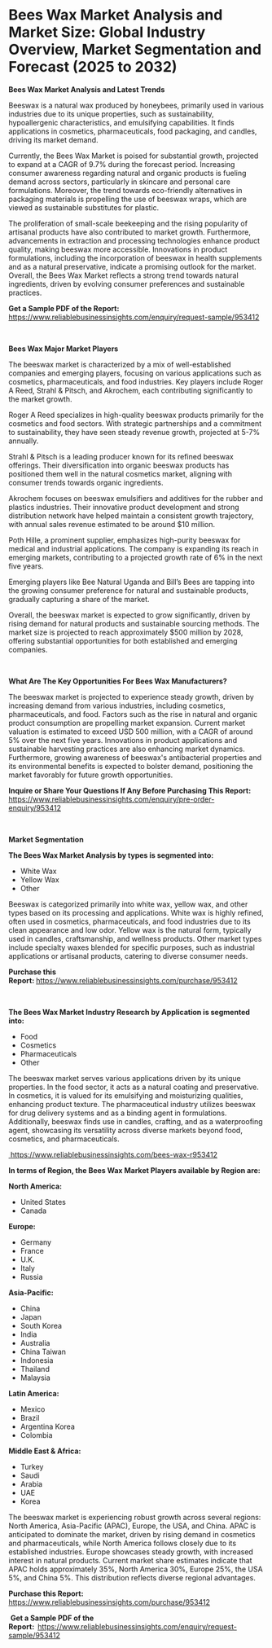 <p><h1>Bees Wax Market Analysis and Market Size: Global Industry Overview, Market Segmentation and Forecast (2025 to 2032)</h1></p><p><strong>Bees Wax Market Analysis and Latest Trends</strong></p>
<p><p>Beeswax is a natural wax produced by honeybees, primarily used in various industries due to its unique properties, such as sustainability, hypoallergenic characteristics, and emulsifying capabilities. It finds applications in cosmetics, pharmaceuticals, food packaging, and candles, driving its market demand.</p><p>Currently, the Bees Wax Market is poised for substantial growth, projected to expand at a CAGR of 9.7% during the forecast period. Increasing consumer awareness regarding natural and organic products is fueling demand across sectors, particularly in skincare and personal care formulations. Moreover, the trend towards eco-friendly alternatives in packaging materials is propelling the use of beeswax wraps, which are viewed as sustainable substitutes for plastic.</p><p>The proliferation of small-scale beekeeping and the rising popularity of artisanal products have also contributed to market growth. Furthermore, advancements in extraction and processing technologies enhance product quality, making beeswax more accessible. Innovations in product formulations, including the incorporation of beeswax in health supplements and as a natural preservative, indicate a promising outlook for the market. Overall, the Bees Wax Market reflects a strong trend towards natural ingredients, driven by evolving consumer preferences and sustainable practices.</p></p>
<p><strong>Get a Sample PDF of the Report:&nbsp;</strong> <a href="https://www.reliablebusinessinsights.com/enquiry/request-sample/953412?utm_campaign=101&utm_medium=2&utm_source=Github&utm_content=ia&utm_term=18042025&utm_id=bees-wax">https://www.reliablebusinessinsights.com/enquiry/request-sample/953412</a></p>
<p>&nbsp;</p>
<p><strong>Bees Wax Major Market Players</strong></p>
<p><p>The beeswax market is characterized by a mix of well-established companies and emerging players, focusing on various applications such as cosmetics, pharmaceuticals, and food industries. Key players include Roger A Reed, Strahl & Pitsch, and Akrochem, each contributing significantly to the market growth.</p><p>Roger A Reed specializes in high-quality beeswax products primarily for the cosmetics and food sectors. With strategic partnerships and a commitment to sustainability, they have seen steady revenue growth, projected at 5-7% annually.</p><p>Strahl & Pitsch is a leading producer known for its refined beeswax offerings. Their diversification into organic beeswax products has positioned them well in the natural cosmetics market, aligning with consumer trends towards organic ingredients.</p><p>Akrochem focuses on beeswax emulsifiers and additives for the rubber and plastics industries. Their innovative product development and strong distribution network have helped maintain a consistent growth trajectory, with annual sales revenue estimated to be around $10 million.</p><p>Poth Hille, a prominent supplier, emphasizes high-purity beeswax for medical and industrial applications. The company is expanding its reach in emerging markets, contributing to a projected growth rate of 6% in the next five years.</p><p>Emerging players like Bee Natural Uganda and Bill’s Bees are tapping into the growing consumer preference for natural and sustainable products, gradually capturing a share of the market.</p><p>Overall, the beeswax market is expected to grow significantly, driven by rising demand for natural products and sustainable sourcing methods. The market size is projected to reach approximately $500 million by 2028, offering substantial opportunities for both established and emerging companies.</p></p>
<p>&nbsp;</p>
<p><strong>What Are The Key Opportunities For Bees Wax Manufacturers?</strong></p>
<p><p>The beeswax market is projected to experience steady growth, driven by increasing demand from various industries, including cosmetics, pharmaceuticals, and food. Factors such as the rise in natural and organic product consumption are propelling market expansion. Current market valuation is estimated to exceed USD 500 million, with a CAGR of around 5% over the next five years. Innovations in product applications and sustainable harvesting practices are also enhancing market dynamics. Furthermore, growing awareness of beeswax's antibacterial properties and its environmental benefits is expected to bolster demand, positioning the market favorably for future growth opportunities.</p></p>
<p><strong>Inquire or Share Your Questions If Any Before Purchasing This Report:</strong> <a href="https://www.reliablebusinessinsights.com/enquiry/pre-order-enquiry/953412?utm_campaign=101&utm_medium=2&utm_source=Github&utm_content=ia&utm_term=18042025&utm_id=bees-wax">https://www.reliablebusinessinsights.com/enquiry/pre-order-enquiry/953412</a></p>
<p>&nbsp;</p>
<p><strong>Market Segmentation</strong></p>
<p><strong>The Bees Wax Market Analysis by types is segmented into:</strong></p>
<p><ul><li>White Wax</li><li>Yellow Wax</li><li>Other</li></ul></p>
<p><p>Beeswax is categorized primarily into white wax, yellow wax, and other types based on its processing and applications. White wax is highly refined, often used in cosmetics, pharmaceuticals, and food industries due to its clean appearance and low odor. Yellow wax is the natural form, typically used in candles, craftsmanship, and wellness products. Other market types include specialty waxes blended for specific purposes, such as industrial applications or artisanal products, catering to diverse consumer needs.</p></p>
<p><strong>Purchase this Report:&nbsp;</strong><a href="https://www.reliablebusinessinsights.com/purchase/953412?utm_campaign=101&utm_medium=2&utm_source=Github&utm_content=ia&utm_term=18042025&utm_id=bees-wax">https://www.reliablebusinessinsights.com/purchase/953412</a></p>
<p>&nbsp;</p>
<p><strong>The Bees Wax Market Industry Research by Application is segmented into:</strong></p>
<p><ul><li>Food</li><li>Cosmetics</li><li>Pharmaceuticals</li><li>Other</li></ul></p>
<p><p>The beeswax market serves various applications driven by its unique properties. In the food sector, it acts as a natural coating and preservative. In cosmetics, it is valued for its emulsifying and moisturizing qualities, enhancing product texture. The pharmaceutical industry utilizes beeswax for drug delivery systems and as a binding agent in formulations. Additionally, beeswax finds use in candles, crafting, and as a waterproofing agent, showcasing its versatility across diverse markets beyond food, cosmetics, and pharmaceuticals.</p></p>
<p><a href="https://www.reliablebusinessinsights.com/bees-wax-r953412?utm_campaign=101&utm_medium=2&utm_source=Github&utm_content=ia&utm_term=18042025&utm_id=bees-wax">&nbsp;https://www.reliablebusinessinsights.com/bees-wax-r953412</a></p>
<p><strong>In terms of Region, the Bees Wax Market Players available by Region are:</strong></p>
<p>
    <p> <strong> North America: </strong>
        <ul>
            <li>United States</li>
            <li>Canada</li>
        </ul>
        </p> 
    <p> <strong> Europe: </strong>
        <ul>
            <li>Germany</li>
            <li>France</li>
            <li>U.K.</li>
            <li>Italy</li>
            <li>Russia</li>
        </ul>
        </p> 
    <p> <strong> Asia-Pacific: </strong>
        <ul>
            <li>China</li>
            <li>Japan</li>
            <li>South Korea</li>
            <li>India</li>
            <li>Australia</li>
            <li>China Taiwan</li>
            <li>Indonesia</li>
            <li>Thailand</li>
            <li>Malaysia</li>
        </ul>
        </p> 
    <p> <strong> Latin America: </strong>
        <ul>
            <li>Mexico</li>
            <li>Brazil</li>
            <li>Argentina Korea</li>
            <li>Colombia</li>
        </ul>
        </p> 
    <p> <strong> Middle East & Africa: </strong>
        <ul>
            <li>Turkey</li>
            <li>Saudi</li>
            <li>Arabia</li>
            <li>UAE</li>
            <li>Korea</li>
        </ul>
    </p>
    </p>
<p><p>The beeswax market is experiencing robust growth across several regions: North America, Asia-Pacific (APAC), Europe, the USA, and China. APAC is anticipated to dominate the market, driven by rising demand in cosmetics and pharmaceuticals, while North America follows closely due to its established industries. Europe showcases steady growth, with increased interest in natural products. Current market share estimates indicate that APAC holds approximately 35%, North America 30%, Europe 25%, the USA 5%, and China 5%. This distribution reflects diverse regional advantages.</p></p>
<p><strong>Purchase this Report: </strong><a href="https://www.reliablebusinessinsights.com/purchase/953412?utm_campaign=101&utm_medium=2&utm_source=Github&utm_content=ia&utm_term=18042025&utm_id=bees-wax">https://www.reliablebusinessinsights.com/purchase/953412</a></p>
<p>&nbsp;<strong>Get a Sample PDF of the Report:&nbsp;&nbsp;</strong><a href="https://www.reliablebusinessinsights.com/enquiry/request-sample/953412?utm_campaign=101&utm_medium=2&utm_source=Github&utm_content=ia&utm_term=18042025&utm_id=bees-wax">https://www.reliablebusinessinsights.com/enquiry/request-sample/953412</a></p>
<p><strong></strong></p>
<p><p></p><p></p><p></p></p>